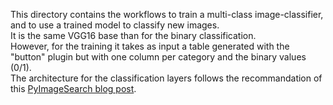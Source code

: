 This directory contains the workflows to train a multi-class image-classifier, and to use a trained model to classify new images.  
It is the same VGG16 base than for the binary classification.  
However, for the training it takes as input a table generated with the "button" plugin but with one column per category and the binary values (0/1).  
The architecture for the classification layers follows the recommandation of this [PyImageSearch blog post](https://www.pyimagesearch.com/2019/06/03/fine-tuning-with-keras-and-deep-learning/).
